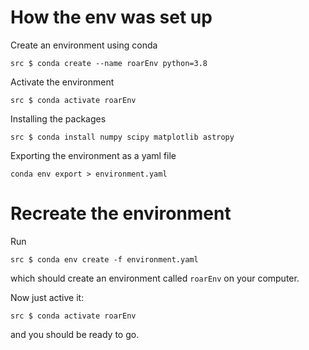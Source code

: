 # How the env was set up

Create an environment using conda

```
src $ conda create --name roarEnv python=3.8
```

Activate the environment

```
src $ conda activate roarEnv
```

Installing the packages

```
src $ conda install numpy scipy matplotlib astropy
```

Exporting the environment as a yaml file

```
conda env export > environment.yaml
```

# Recreate the environment

Run

```
src $ conda env create -f environment.yaml
```

which should create an environment called `roarEnv` on your computer.

Now just active it:

```
src $ conda activate roarEnv
```

and you should be ready to go.

